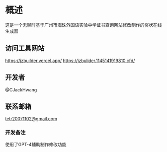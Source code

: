 # 概述
这是一个无聊时基于广州市海珠外国语实验中学证书查询网站修改制作的奖状在线生成器
## 访问工具网站
https://jzbuilder.vercel.app/
https://jzbulider.1145141919810.cfd/
## 开发者
@CJackHwang
## 联系邮箱
tetr20071102@gmail.com
### 开发备注
使用了GPT-4辅助制作修改功能
